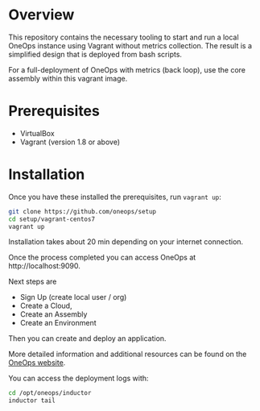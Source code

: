 # Overview

This repository contains the necessary tooling to start and run a local OneOps instance using Vagrant without
metrics collection. The result is a simplified design that is deployed from bash scripts.

For a full-deployment of OneOps with metrics (back loop), use the core assembly within this vagrant image.

# Prerequisites

- VirtualBox
- Vagrant (version 1.8 or above)

# Installation

Once you have these installed the prerequisites, run `vagrant up`:


```bash
git clone https://github.com/oneops/setup
cd setup/vagrant-centos7
vagrant up 
```

Installation takes about 20 min depending on your internet connection.

Once the process completed you can access OneOps at http://localhost:9090.

Next steps are

- Sign Up (create local user / org)
- Create a Cloud,
- Create an Assembly
- Create an Environment

Then you can create and deploy an application.

More detailed information and additional resources can be found on the
[OneOps website](http://oneops.com/admin/getting-started/installing-vagrant-image.html).

You can access the deployment logs with:

```bash
cd /opt/oneops/inductor
inductor tail
```

